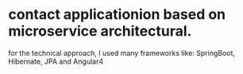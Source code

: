 # contact applicationion based on  microservice architectural.

for the technical approach, I used many frameworks like: SpringBoot, Hibernate, JPA and Angular4
